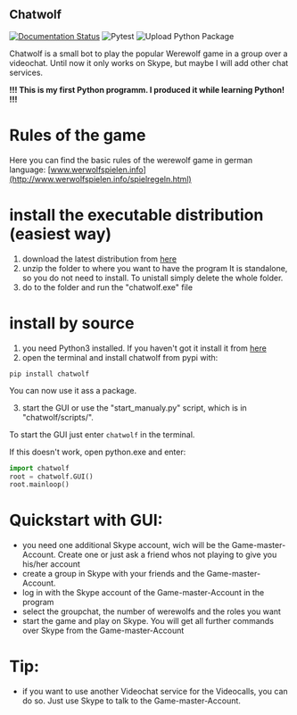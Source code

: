 ## Chatwolf
[![Documentation Status](https://readthedocs.org/projects/chatwolf/badge/?version=latest)](https://chatwolf.readthedocs.io/en/latest/?badge=latest) ![Pytest](https://github.com/maxschmi/chatwolf/workflows/Pytest/badge.svg) ![Upload Python Package](https://github.com/maxschmi/chatwolf/workflows/Upload%20Python%20Package/badge.svg)

Chatwolf is a small bot to play the popular Werewolf game in a group over a videochat.
Until now it only works on Skype, but maybe I will add other chat services.

**!!! This is my first Python programm. I produced it while learning Python! !!!**

# Rules of the game
Here you can find the basic rules of the werewolf game in german language:
[www.werwolfspielen.info](http://www.werwolfspielen.info/spielregeln.html)

# install the executable distribution (easiest way)
1. download the latest distribution from [here](https://github.com/maxschmi/chatwolf/releases)
2. unzip the folder to where you want to have the program 
It is standalone, so you do not need to install. To unistall simply delete the whole folder.
3. do to the folder and run the "chatwolf.exe" file

# install by source
1. you need Python3 installed. 
  If you haven't got it install it from [here](https://www.python.org/downloads/)
2. open the terminal and install chatwolf from pypi with:
```
pip install chatwolf
```
You can now use it ass a package. 

3. start the GUI or use the "start_manualy.py" script, which is in "chatwolf/scripts/".

To start the GUI just enter `chatwolf` in the terminal.

If this doesn't work, open python.exe and enter:
```python
import chatwolf
root = chatwolf.GUI()
root.mainloop()
```

# Quickstart with GUI:
- you need one additional Skype account, wich will be the Game-master-Account. 
  Create one or just ask a friend whos not playing to give you his/her account
- create a group in Skype with your friends and the Game-master-Account.
- log in with the Skype account of the Game-master-Account in the program
- select the groupchat, the number of werewolfs and the roles you want
- start the game and play on Skype. 
  You will get all further commands over Skype from the Game-master-Account
  
# Tip:
- if you want to use another Videochat service for the Videocalls, you can do so. 
  Just use Skype to talk to the Game-master-Account.
